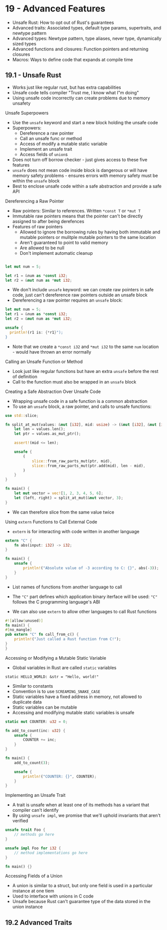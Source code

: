 # 19 - Advanced Features

- Unsafe Rust: How to opt out of Rust's guarantees
- Advanced traits: Associated types, default type params, supertraits, and newtype pattern
- Advanced types: Newtype pattern, type aliases, never type, dynamically sized types
- Advanced functions and closures: Function pointers and returning closures
- Macros: Ways to define code that expands at compile time

## 19.1 - Unsafe Rust

- Works just like regular rust, but has extra capabilities
- Unsafe code tells compiler "Trust me, I know what I"m doing"
- Using unsafe code incorrectly can create problems due to memory unsafety

Unsafe Superpowers

- Use the `unsafe` keyword and start a new block holding the unsafe code
- Superpowers:
  - Dereference a raw pointer
  - Call an unsafe func or method
  - Access of modify a mutable static variable
  - Implement an unsafe trait
  - Access fields of `union`s
- Does not turn off borrow checker - just gives access to these five features
- `unsafe` does not mean code inside block is dangerous or will have memory safety problems - ensures errors with memory safety must be within the `unsafe` block
- Best to enclose unsafe code within a safe abstraction and provide a safe API

Dereferencing a Raw Pointer

- Raw pointers: Similar to references. Written `*const T` or `*mut T`
- Immutable raw pointers means that the pointer can't be directly assigned to after being derefences
- Features of raw pointers
  - Allowed to ignore the borrowing rules by having both immutable and mutable pointers or mulitple mutable pointers to the same location
  - Aren't guaranteed to point to valid memory
  - Are allowed to be null
  - Don't implement automatic cleanup

```rust

let mut num = 5;

let r1 = &num as *const i32;
let r2 = &mut num as *mut i32;
```

- We don't include `unsafe` keyword: we can create raw pointers in safe code, just can't dereference raw pointers outside an unsafe block
- Dereferencing a raw pointer requires an `unsafe` block:

```rust
let mut num = 5;
let r1 = &num as *const i32;
let r2 = &mut num as *mut i32;

unsafe {
  println!(r1 is: {*r1}");
}
```

- Note that we create a `*const i32` and `*mut i32` to the same `num` location - would have thrown an error normally

Calling an Unsafe Function or Method

- Look just like regular functions but have an extra `unsafe` before the rest of definition
- Call to the function must also be wrapped in an `unsafe` block

Creating a Safe Abstraction Over Unsafe Code

- Wrapping unsafe code in a safe function is a common abstraction
- To use an `unsafe` block, a raw pointer, and calls to unsafe functions:

```rust
use std::slice;

fn split_at_mut(values: &mut [i32], mid: usize) -> (&mut [i32], &mut [i32]) {
    let len = values.len();
    let ptr = values.as_mut_ptr();

    assert!(mid <= len);

    unsafe {
        (
            slice::from_raw_parts_mut(ptr, mid),
            slice::from_raw_parts_mut(ptr.add(mid), len - mid),
        )
    }
}

fn main() {
    let mut vector = vec![1, 2, 3, 4, 5, 6];
    let (left, right) = split_at_mut(&mut vector, 3);
}

```

- We can therefore slice from the same value twice

Using `extern` Functions to Call External Code

- `extern` is for interacting with code written in another language

```rust
extern "C" {
    fn abs(input: i32) -> i32;
}

fn main() {
    unsafe {
        println!("Absolute value of -3 according to C: {}", abs(-3));
    }
}

```

- List names of functions from another language to call
- The `"C"` part defines which application binary iterface will be used: `"C"` follows the C programming language's ABI

- We can also use `extern` to allow other languages to call Rust functions

```rust
#![allow(unused)]
fn main() {
#[no_mangle]
pub extern "C" fn call_from_c() {
    println!("Just called a Rust function from C!");
}
}
```

Accessing or Modifying a Mutable Static Variable

- Global variables in Rust are called `static` variables

`static HELLO_WORLD: &str = "Hello, world!"`

- Similar to constants
- Convention is to use `SCREAMING_SNAKE_CASE`
- Static variables have a fixed address in memory, not allowed to duplicate data
- Static variables can be mutable
- Accessing and modifying mutable static variables is unsafe

```rust
static mut COUNTER: u32 = 0;

fn add_to_count(inc: u32) {
    unsafe {
        COUNTER += inc;
    }
}

fn main() {
    add_to_count(3);

    unsafe {
        println!("COUNTER: {}", COUNTER);
    }
}
```

Implementing an Unsafe Trait

- A trait is unsafe when at least one of its methods has a variant that compiler can't identify
- By using `unsafe impl`, we promise that we'll uphold invariants that aren't verified

```rust
unsafe trait Foo {
    // methods go here
}

unsafe impl Foo for i32 {
    // method implementations go here
}

fn main() {}
```

Accessing Fields of a Union

- A union is similar to a struct, but only one field is used in a particular instance at one tiem
- Used to interface with unions in C code
- Unsafe because Rust can't guarantee type of the data stored in the union instance

## 19.2 Advanced Traits

